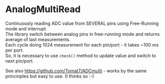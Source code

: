 # AnalogMultiRead

Continuously reading ADC value from SEVERAL pins using Free-Running mode and interrupt.  
The library switch between analog pins in free-running mode and returns average of last measurements.  
Each cycle doing 1024 measurement for each pin/port - it takes ~100 ms per port.  
So, it is necessary to use `check()` method to update value and switch to next pin/port.  

See also https://github.com/Tomat7/ADCmulti - works by the same princinples but easy to use. (I thinks so :-)

